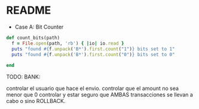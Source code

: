 # README

* Case A: Bit Counter

```ruby
def count_bits(path)
  f = File.open(path, 'rb') { |io| io.read }
  puts "found #{f.unpack('B*').first.count("1")} bits set to 1"
  puts "found #{f.unpack('B*').first.count("0")} bits set to 0"
  
end
```
TODO:
BANK:

controlar el usuario que hace el envio.
controlar que el amount no sea menor que 0
controlar y estar seguro que AMBAS transacciones se llevan a cabo o sino ROLLBACK.

